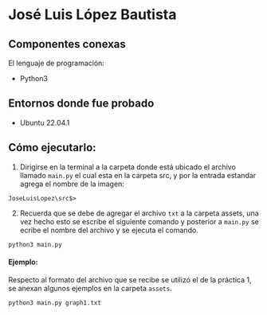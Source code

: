 # José Luis López Bautista

## Componentes conexas
El lenguaje de programación: 
- Python3

## Entornos donde fue probado
- Ubuntu 22.04.1
## Cómo ejecutarlo:
1. Dirigirse en la terminal a la carpeta donde está ubicado el archivo llamado `main.py` el cual esta en la carpeta src, y por la entrada estandar agrega el nombre de la imagen: 
```
JoseLuisLopez\src$>
```
2. Recuerda que se debe de agregar el archivo `txt` a la carpeta assets, una vez hecho esto se escribe el siguiente comando y posterior a `main.py` se ecribe el nombre del archivo y se ejecuta el comando.

```
python3 main.py
```

#### Ejemplo:
Respecto al formato del archivo que se recibe se utilizó el de la práctica 1, se anexan algunos ejemplos en la carpeta `assets`.
 

```
python3 main.py graph1.txt
```
